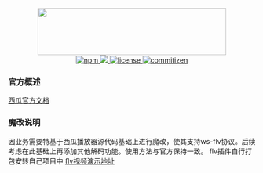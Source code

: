 <div align="center">
    <img src="https://raw.githubusercontent.com/bytedance/xgplayer/master/xgplayer.png" width="384" height="96">
</div>
<div align="center">
    <a href="https://www.npmjs.com/package/xgplayer" target="_blank">
        <img src="https://img.shields.io/npm/v/xgplayer.svg" alt="npm">
    </a>
    <a href="https://www.npmjs.com/package/xgplayer">
        <img src="https://img.shields.io/npm/dm/xgplaer.svg" alg="download">
    </a>
    <a href="https://www.npmjs.com/package/xgplayer" target="_blank">
        <img src="https://img.shields.io/npm/l/xgplayer.svg" alt="license">
    </a>
    <a href="http://commitizen.github.io/cz-cli/">
        <img src="https://img.shields.io/badge/commitizen-friendly-brightgreen.svg" alt="commitizen">
    </a>
</div>


### 官方概述
[西瓜官方文档](http://h5player.bytedance.com/)



### 魔改说明
因业务需要特基于西瓜播放器源代码基础上进行魔改，使其支持ws-flv协议。后续考虑在此基础上再添加其他解码功能。使用方法与官方保持一致。
flv插件自行打包安转自己项目中
 [flv视频演示地址](http://h5player.bytedance.com/)



